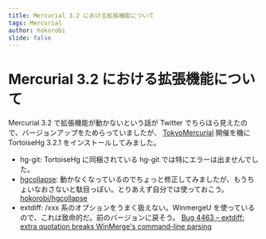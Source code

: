 ```yaml
---
title: Mercurial 3.2 における拡張機能について
tags: Mercurial
author: hokorobi
slide: false
---
```

# Mercurial 3.2 における拡張機能について

Mercurial 3.2 で拡張機能が動かないという話が Twitter でちらほら見えたので、バージョンアップをためらっていましたが、 [TokyoMercurial](https://bitbucket.org/mercurialjp/tokyomercurial/wiki/Hack10) 開催を機に TortoiseHg 3.2.1 をインストールしてみました。

* hg-git: TortoiseHg に同梱されている hg-git では特にエラーは出ませんでした。
* [hgcollapse](https://bitbucket.org/peerst/hgcollapse/overview): 動かなくなっているのでちょっと修正してみましたが、もうちょいなおさないと駄目っぽい。とりあえず自分では使っておこう。 [hokorobi/hgcollapse](https://bitbucket.org/hokorobi/hgcollapse)
* extdiff: /xxx 系のオプションをうまく扱えない。WinmergeU を使っているので、これは致命的だ。前のバージョンに戻そう。 [Bug 4463 – extdiff: extra quotation breaks WinMerge's command-line parsing](http://bz.selenic.com/show_bug.cgi?id=4463)

